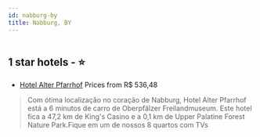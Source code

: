 ```yaml
---
id: nabburg-by
title: Nabburg, BY
---
```


<center><img src="https://i.travelapi.com/hotels/28000000/27310000/27301300/27301269/ea33ffc7_z.jpg" alt="" /></center>


##  1 star hotels - ⭐️

-    [Hotel Alter Pfarrhof](https://www.hurb.com/br/aud/https://www.hurb.com/br/hotels/nabburg/hotel-alter-pfarrhof-HT-WL5Z?cmp=18055) Prices from R$ 536,48
   > Com ótima localização no coração de Nabburg, Hotel Alter Pfarrhof está a 6 minutos de carro de Oberpfälzer Freilandmuseum.  Este hotel fica a 47,2 km de King's Casino e a 0,1 km de Upper Palatine Forest Nature Park.Fique em um de nossos 8 quartos com TVs 
